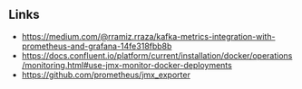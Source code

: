 ## Links

- <https://medium.com/@rramiz.rraza/kafka-metrics-integration-with-prometheus-and-grafana-14fe318fbb8b>
- <https://docs.confluent.io/platform/current/installation/docker/operations/monitoring.html#use-jmx-monitor-docker-deployments>
- <https://github.com/prometheus/jmx_exporter>
